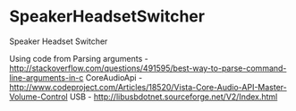 SpeakerHeadsetSwitcher
======================

Speaker Headset Switcher

Using code from 
Parsing arguments	- http://stackoverflow.com/questions/491595/best-way-to-parse-command-line-arguments-in-c
CoreAudioApi		- http://www.codeproject.com/Articles/18520/Vista-Core-Audio-API-Master-Volume-Control
USB			- http://libusbdotnet.sourceforge.net/V2/Index.html
